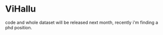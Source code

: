 # ViHallu
 
 code and whole dataset will be released next month, recently i'm finding a phd position.
